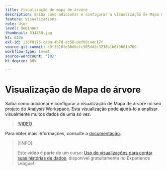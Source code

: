 ```yaml
---
title: Visualização de mapa de árvore
description: Saiba como adicionar e configurar a visualização de Mapa de árvore no seu projeto do Analysis Workspace. Esta visualização pode ajudá-lo a analisar visualmente muitos dados de uma só vez.
feature: Visualizations
role: User
level: Beginner
thumbnail: 334458.jpg
kt: 8186
exl-id: 136f0175-ca0a-4b7d-ac58-def09c44c17f
source-git-commit: c9f3316fe30d6cfc505dd2c3238b1b6f0661a709
workflow-type: tm+mt
source-wordcount: '102'
ht-degree: 80%

---
```


# Visualização de Mapa de árvore

Saiba como adicionar e configurar a visualização de Mapa de árvore no seu projeto do Analysis Workspace. Esta visualização pode ajudá-lo a analisar visualmente muitos dados de uma só vez.

>[!VIDEO](https://video.tv.adobe.com/v/334458/?quality=12&learn=on)

Para obter mais informações, consulte a [documentação](https://experienceleague.adobe.com/docs/analytics/analyze/analysis-workspace/visualizations/treemap.html?lang=pt-BR).

>[!INFO]
>
> Este vídeo é parte de um curso: [Uso de visualizações para contar suas histórias de dados](https://experienceleague.adobe.com/?recommended=Analytics-U-1-2021.1.visualizations&amp;lang=pt-BR), disponível gratuitamente no Experience League!
